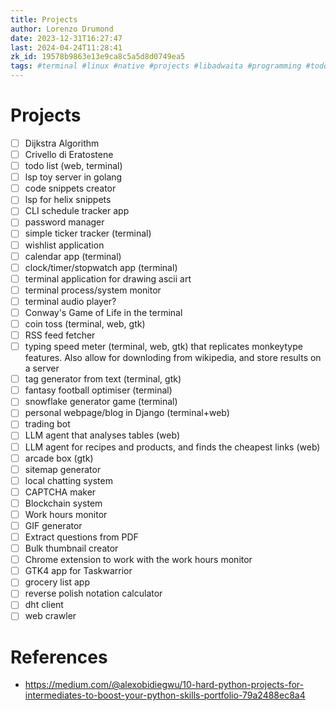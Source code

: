 ```yaml
---
title: Projects
author: Lorenzo Drumond
date: 2023-12-31T16:27:47
last: 2024-04-24T11:28:41
zk_id: 19578b9863e13e9ca8c5a5d8d0749ea5
tags: #terminal #linux #native #projects #libadwaita #programming #todo #gtk #web #python
---
```



# Projects
- [ ] Dijkstra Algorithm
- [ ] Crivello di Eratostene
- [ ] todo list (web, terminal)
- [ ] lsp toy server in golang
- [ ] code snippets creator
- [ ] lsp for helix snippets
- [ ] CLI schedule tracker app
- [ ] password manager
- [ ] simple ticker tracker (terminal)
- [ ] wishlist application
- [ ] calendar app (terminal)
- [ ] clock/timer/stopwatch app (terminal)
- [ ] terminal application for drawing ascii art
- [ ] terminal process/system monitor
- [ ] terminal audio player?
- [ ] Conway's Game of Life in the terminal
- [ ] coin toss (terminal, web, gtk)
- [ ] RSS feed fetcher
- [ ] typing speed meter (terminal, web, gtk) that replicates monkeytype features. Also allow for downloding from wikipedia, and store results on a server
- [ ] tag generator from text (terminal, gtk)
- [ ] fantasy football optimiser (terminal)
- [ ] snowflake generator game (terminal)
- [ ] personal webpage/blog in Django (terminal+web)
- [ ] trading bot
- [ ] LLM agent that analyses tables (web)
- [ ] LLM agent for recipes and products, and finds the cheapest links (web)
- [ ] arcade box (gtk)
- [ ] sitemap generator
- [ ] local chatting system
- [ ] CAPTCHA maker
- [ ] Blockchain system
- [ ] Work hours monitor
- [ ] GIF generator
- [ ] Extract questions from PDF
- [ ] Bulk thumbnail creator
- [ ] Chrome extension to work with the work hours monitor
- [ ] GTK4 app for Taskwarrior
- [ ] grocery list app
- [ ] reverse polish notation calculator
- [ ] dht client
- [ ] web crawler

# References
- https://medium.com/@alexobidiegwu/10-hard-python-projects-for-intermediates-to-boost-your-python-skills-portfolio-79a2488ec8a4
